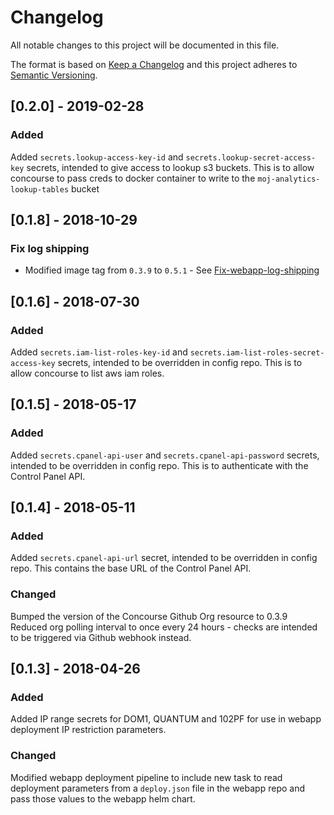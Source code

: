 # Changelog
All notable changes to this project will be documented in this file.

The format is based on [Keep a Changelog](http://keepachangelog.com/en/1.0.0/)
and this project adheres to [Semantic Versioning](http://semver.org/spec/v2.0.0.html).

## [0.2.0] - 2019-02-28
### Added
Added `secrets.lookup-access-key-id` and `secrets.lookup-secret-access-key` secrets, intended to give access to lookup s3 buckets.
This is to allow concourse to pass creds to docker container to write to the `moj-analytics-lookup-tables` bucket

## [0.1.8] - 2018-10-29
### Fix log shipping
 - Modified image tag from  `0.3.9` to `0.5.1` - See [Fix-webapp-log-shipping](https://github.com/ministryofjustice/analytics-platform-concourse-github-org-resource/pull/10)

## [0.1.6] - 2018-07-30
### Added
Added `secrets.iam-list-roles-key-id` and `secrets.iam-list-roles-secret-access-key` secrets, intended to be overridden in config repo.
This is to allow concourse to list aws iam roles.

## [0.1.5] - 2018-05-17
### Added
Added `secrets.cpanel-api-user` and `secrets.cpanel-api-password` secrets, intended to be overridden in config repo.
This is to authenticate with the Control Panel API.


## [0.1.4] - 2018-05-11
### Added
Added `secrets.cpanel-api-url` secret, intended to be overridden in config repo.
This contains the base URL of the Control Panel API.

### Changed
Bumped the version of the Concourse Github Org resource to 0.3.9
Reduced org polling interval to once every 24 hours - checks are intended to be
triggered via Github webhook instead.


## [0.1.3] - 2018-04-26
### Added
Added IP range secrets for DOM1, QUANTUM and 102PF for use in webapp
deployment IP restriction parameters.

### Changed
Modified webapp deployment pipeline to include new task to read deployment
parameters from a `deploy.json` file in the webapp repo and pass those values to
the webapp helm chart.
